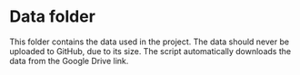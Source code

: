 # Data folder
This folder contains the data used in the project. The data should never be uploaded to GitHub, due to its size. The script automatically downloads the data from the Google Drive link.